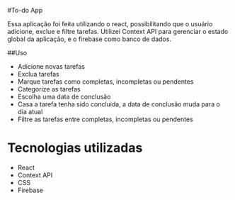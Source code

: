 #To-do App

Essa aplicação foi feita utilizando o react, possibilitando que o usuário adicione, exclue e filtre tarefas. Utilizei Context API para gerenciar o estado global da aplicação, e o firebase como banco de dados.

##Uso

- Adicione novas tarefas
- Exclua tarefas
- Marque tarefas como completas, incompletas ou pendentes
- Categorize as tarefas
- Escolha uma data de conclusão
- Casa a tarefa tenha sido concluida, a data de conclusão muda para o dia atual
- Filtre as tarefas entre completas, incompletas ou pendentes

# Tecnologias utilizadas

- React
- Context API
- CSS
- Firebase